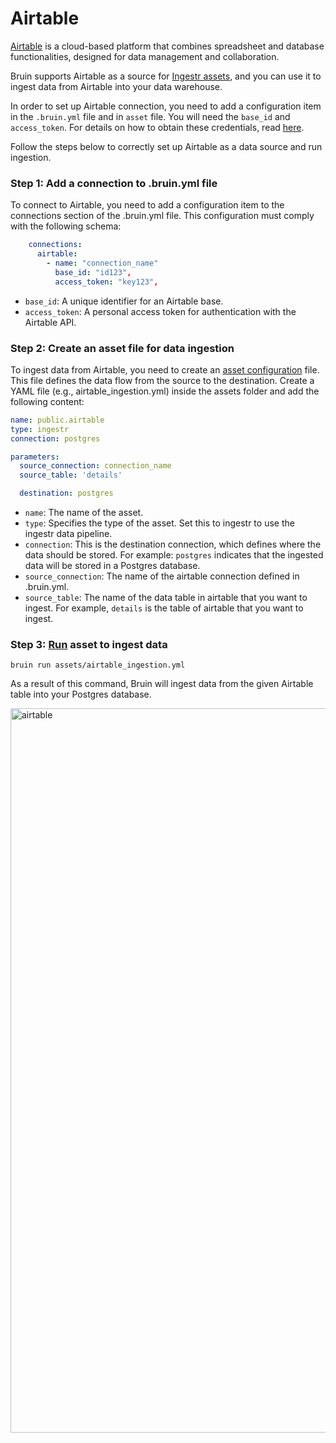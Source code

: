 # Airtable
[Airtable](https://www.airtable.com/) is a cloud-based platform that combines spreadsheet and database functionalities, designed for data management and collaboration.

Bruin supports Airtable as a source for [Ingestr assets](/assets/ingestr), and you can use it to ingest data from Airtable into your data warehouse.

In order to set up Airtable connection, you need to add a configuration item in the `.bruin.yml` file and in `asset` file. 
You will need the `base_id` and `access_token`. For details on how to obtain these credentials, read [here](https://dlthub.com/docs/dlt-ecosystem/verified-sources/airtable#setup-guide).

Follow the steps below to correctly set up Airtable as a data source and run ingestion.

### Step 1: Add a connection to .bruin.yml file

To connect to Airtable, you need to add a configuration item to the connections section of the .bruin.yml file. This configuration must comply with the following schema:

```yaml
    connections:
      airtable:
        - name: "connection_name"
          base_id: "id123",
          access_token: "key123",
```

- `base_id`: A unique identifier for an Airtable base.
- `access_token`: A personal access token for authentication with the Airtable API.

### Step 2: Create an asset file for data ingestion

To ingest data from Airtable, you need to create an [asset configuration](https://bruin-data.github.io/bruin/assets/ingestr.html#asset-structure) file. This file defines the data flow from the source to the destination. Create a YAML file (e.g., airtable_ingestion.yml) inside the assets folder and add the following content:

```yaml
name: public.airtable
type: ingestr
connection: postgres

parameters:
  source_connection: connection_name
  source_table: 'details'

  destination: postgres
```
- `name`: The name of the asset.
- `type`: Specifies the type of the asset. Set this to ingestr to use the ingestr data pipeline.
- `connection`: This is the destination connection, which defines where the data should be stored. For example: `postgres` indicates that the ingested data will be stored in a Postgres database.
- `source_connection`: The name of the airtable connection defined in .bruin.yml.
- `source_table`: The name of the data table in airtable that you want to ingest. For example, `details` is the table of airtable that you want to ingest.

### Step 3: [Run](/commands/run) asset to ingest data
```     
bruin run assets/airtable_ingestion.yml
```
As a result of this command, Bruin will ingest data from the given Airtable table into your Postgres database.


<img width="1159" alt="airtable" src="https://github.com/user-attachments/assets/416f8a07-be28-43a2-a227-9d6077276f1d">
